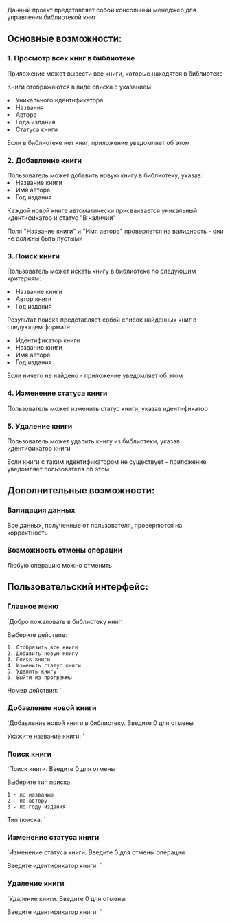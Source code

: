 Данный проект представляет собой консольный менеджер для управления библиотекой книг

<h2>Основные возможности:</h2>
<h3>1. Просмотр всех книг в библиотеке</h3>
Приложение может вывести все книги, которые находятся в библиотеке

Книги отображаются в виде списка с указанием:
<li>Уникального идентификатора</li>
<li>Названия</li>
<li>Автора</li>
<li>Года издания</li>
<li>Статуса книги</li>

Если в библиотеке нет книг, приложение уведомляет об этом

<h3>2. Добавление книги</h3>
Пользователь может добавить новую книгу в библиотеку, указав:
<li>Название книги</li>
<li>Имя автора</li>
<li>Год издания</li>

Каждой новой книге автоматически присваивается уникальный идентификатор и статус "В наличии"

Поля "Название книги" и "Имя автора" проверяется на валидность - они не должны быть пустыми

<h3>3. Поиск книги</h3>

Пользователь может искать книгу в библиотеке по следующим критериям:
<li>Название книги</li>
<li>Автор книги</li>
<li>Год издания</li>

Результат поиска представляет собой список найденных книг в следующем формате:
<li>Идентификатор книги</li>
<li>Название книги</li>
<li>Имя автора</li>
<li>Год издания</li>

Если ничего не найдено - приложение уведомляет об этом

<h3>4. Изменение статуса книги</h3>

Пользователь может изменить статус книги, указав идентификатор

<h3>5. Удаление книги</h3>

Пользователь может удалить книгу из библиотеки, указав идентификатор книги

Если книги с таким идентификатором не существует - приложение уведомляет пользователя об этом

<h2>Дополнительные возможности:</h2>
<h3>Валидация данных</h3>
Все данных, полученные от пользователя, проверяются на корректность
<h3>Возможность отмены операции</h3>
Любую операцию можно отменить

<h2>Пользовательский интерфейс:</h2>
<h3>Главное меню</h3>
`Добро пожаловать в библиотеку книг!

Выберите действие:

	1. Отобразить все книги
	2. Добавить новую книгу
	3. Поиск книги
	4. Изменить статус книги
	5. Удалить книгу
	6. Выйти из программы

Номер действия: `

<h3>Добавление новой книги</h3>
`Добавление новой книги в библиотеку. Введите 0 для отмены

Укажите название книги: `

<h3>Поиск книги</h3>
`Поиск книги. Введите 0 для отмены

Выберите тип поиска:

	1 - по названию
	2 - по автору
	3 - по году издания

Тип поиска: `

<h3>Изменение статуса книги</h3>
`Изменение статуса книги. Введите 0 для отмены операции

Введите идентификатор книги: `

<h3>Удаление книги</h3>
`Удаление книги. Введите 0 для отмены

Введите идентификатор книги: `